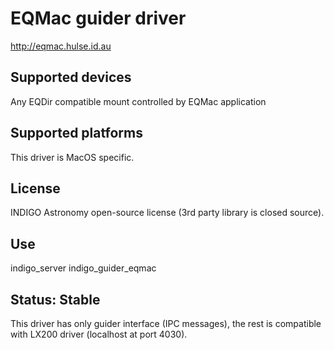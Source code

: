 # EQMac guider driver

http://eqmac.hulse.id.au

## Supported devices

Any EQDir compatible mount controlled by EQMac application

## Supported platforms

This driver is MacOS specific.

## License

INDIGO Astronomy open-source license (3rd party library is closed source).

## Use

indigo_server indigo_guider_eqmac

## Status: Stable

This driver has only guider interface (IPC messages), the rest is compatible with LX200 driver (localhost at port 4030).
